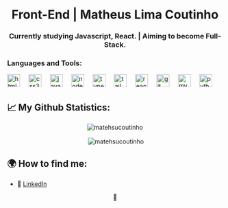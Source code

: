 <h1 align="center">Front-End | Matheus Lima Coutinho</h1>
<h3 align="center">Currently studying Javascript, React. | Aiming to become Full-Stack.

<h3 align="left">Languages and Tools:</h3>
<p align="left"> 
 <div align="left">
  <img src="https://cdn.jsdelivr.net/gh/devicons/devicon/icons/html5/html5-original.svg" height="30" alt="html5 logo"  />
  <img width="12" />
  <img src="https://cdn.jsdelivr.net/gh/devicons/devicon/icons/css3/css3-original.svg" height="30" alt="css3 logo"  />
  <img width="12" />
  <img src="https://cdn.jsdelivr.net/gh/devicons/devicon/icons/javascript/javascript-original.svg" height="30" alt="javascript logo"  />
  <img width="12" />
  <img src="https://cdn.jsdelivr.net/gh/devicons/devicon/icons/nodejs/nodejs-original.svg" height="30" alt="nodejs logo"  />
  <img width="12" />
  <img src="https://cdn.jsdelivr.net/gh/devicons/devicon/icons/typescript/typescript-original.svg" height="30" alt="typescript logo"  />
  <img width="12" />
  <img src="https://cdn.jsdelivr.net/gh/devicons/devicon/icons/tailwindcss/tailwindcss-original-wordmark.svg" height="30" alt="tailwindcss logo"  />
  <img width="12" />
  <img src="https://cdn.jsdelivr.net/gh/devicons/devicon/icons/react/react-original.svg" height="30" alt="react logo"  />
  <img width="12" />
  <img src="https://cdn.jsdelivr.net/gh/devicons/devicon/icons/git/git-original.svg" height="30" alt="git logo"  />
  <img width="12" />
  <img src="https://cdn.jsdelivr.net/gh/devicons/devicon/icons/mysql/mysql-original.svg" height="30" alt="mysql logo"  />
  <img width="12" />
  <img src="https://cdn.jsdelivr.net/gh/devicons/devicon/icons/python/python-original.svg" height="30" alt="python logo"  />
</div>

## 📈 My Github Statistics:

<div align = center>
<p><img src="https://github-readme-stats.vercel.app/api/top-langs?username=matehsucoutinho&show_icons=true&theme=radical&cache_seconds=1000&locale=en&layout=compact" alt="matehsucoutinho" /></p>

<p>&nbsp;<img align="center" src="https://github-readme-stats.vercel.app/api?username=matehsucoutinho&show_icons=true&theme=radical&cache_seconds=1000&locale=en" alt="matehsucoutinho" /></p>
</div>


## 🌍 How to find me:

- 💼 [LinkedIn](https://www.linkedin.com/in/matheus-coutinho-552919356/)

<div align="center">
👺
</div>

